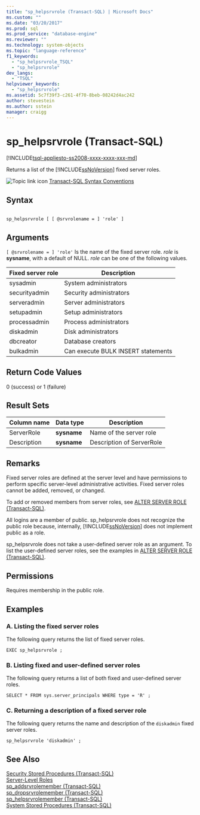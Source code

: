 ```yaml
---
title: "sp_helpsrvrole (Transact-SQL) | Microsoft Docs"
ms.custom: ""
ms.date: "03/20/2017"
ms.prod: sql
ms.prod_service: "database-engine"
ms.reviewer: ""
ms.technology: system-objects
ms.topic: "language-reference"
f1_keywords: 
  - "sp_helpsrvrole_TSQL"
  - "sp_helpsrvrole"
dev_langs: 
  - "TSQL"
helpviewer_keywords: 
  - "sp_helpsrvrole"
ms.assetid: 5c7f39f3-c261-4f70-8beb-08242d4ac242
author: stevestein
ms.author: sstein
manager: craigg
---
```

# sp_helpsrvrole (Transact-SQL)
[!INCLUDE[tsql-appliesto-ss2008-xxxx-xxxx-xxx-md](../../includes/tsql-appliesto-ss2008-xxxx-xxxx-xxx-md.md)]

  Returns a list of the [!INCLUDE[ssNoVersion](../../includes/ssnoversion-md.md)] fixed server roles.  
  
 ![Topic link icon](../../database-engine/configure-windows/media/topic-link.gif "Topic link icon") [Transact-SQL Syntax Conventions](../../t-sql/language-elements/transact-sql-syntax-conventions-transact-sql.md)  
  
## Syntax  
  
```  
  
sp_helpsrvrole [ [ @srvrolename = ] 'role' ]  
```  
  
## Arguments  
`[ @srvrolename = ] 'role'`
 Is the name of the fixed server role. *role* is **sysname**, with a default of NULL. *role* can be one of the following values.  
  
|Fixed server role|Description|  
|-----------------------|-----------------|  
|sysadmin|System administrators|  
|securityadmin|Security administrators|  
|serveradmin|Server administrators|  
|setupadmin|Setup administrators|  
|processadmin|Process administrators|  
|diskadmin|Disk administrators|  
|dbcreator|Database creators|  
|bulkadmin|Can execute BULK INSERT statements|  
  
## Return Code Values  
 0 (success) or 1 (failure)  
  
## Result Sets  
  
|Column name|Data type|Description|  
|-----------------|---------------|-----------------|  
|ServerRole|**sysname**|Name of the server role|  
|Description|**sysname**|Description of ServerRole|  
  
## Remarks  
 Fixed server roles are defined at the server level and have permissions to perform specific server-level administrative activities. Fixed server roles cannot be added, removed, or changed.  
  
 To add or removed members from server roles, see [ALTER SERVER ROLE &#40;Transact-SQL&#41;](../../t-sql/statements/alter-server-role-transact-sql.md).  
  
 All logins are a member of public. sp_helpsrvrole does not recognize the public role because, internally, [!INCLUDE[ssNoVersion](../../includes/ssnoversion-md.md)] does not implement public as a role.  
  
 sp_helpsrvrole does not take a user-defined server role as an argument. To list the user-defined server roles, see the examples in [ALTER SERVER ROLE &#40;Transact-SQL&#41;](../../t-sql/statements/alter-server-role-transact-sql.md).  
  
## Permissions  
 Requires membership in the public role.  
  
## Examples  
  
### A. Listing the fixed server roles  
 The following query returns the list of fixed server roles.  
  
```  
EXEC sp_helpsrvrole ;  
```  
  
### B. Listing fixed and user-defined server roles  
 The following query returns a list of both fixed and user-defined server roles.  
  
```  
SELECT * FROM sys.server_principals WHERE type = 'R' ;  
```  
  
### C. Returning a description of a fixed server role  
 The following query returns the name and description of the `diskadmin` fixed server roles.  
  
```  
sp_helpsrvrole 'diskadmin' ;  
```  
  
## See Also  
 [Security Stored Procedures &#40;Transact-SQL&#41;](../../relational-databases/system-stored-procedures/security-stored-procedures-transact-sql.md)   
 [Server-Level Roles](../../relational-databases/security/authentication-access/server-level-roles.md)   
 [sp_addsrvrolemember &#40;Transact-SQL&#41;](../../relational-databases/system-stored-procedures/sp-addsrvrolemember-transact-sql.md)   
 [sp_dropsrvrolemember &#40;Transact-SQL&#41;](../../relational-databases/system-stored-procedures/sp-dropsrvrolemember-transact-sql.md)   
 [sp_helpsrvrolemember &#40;Transact-SQL&#41;](../../relational-databases/system-stored-procedures/sp-helpsrvrolemember-transact-sql.md)   
 [System Stored Procedures &#40;Transact-SQL&#41;](../../relational-databases/system-stored-procedures/system-stored-procedures-transact-sql.md)  
  
  
